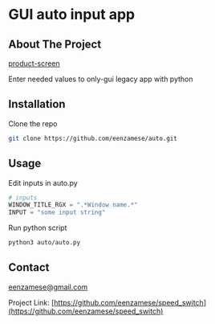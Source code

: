 <br />
<div align="center"><h1 align="left">GUI auto input app</h1></div>


<!-- ABOUT THE PROJECT -->
## About The Project
[product-screen]

Enter needed values to only-gui legacy app with python

## Installation

Clone the repo
   ```sh
   git clone https://github.com/eenzamese/auto.git
   ```

## Usage

Edit inputs in auto.py
```py
# inputs
WINDOW_TITLE_RGX = ".*Window name.*"
INPUT = "some input string"
```

Run python script
   ```sh
   python3 auto/auto.py
   ```
<!-- LICENSE -->

## Contact

eenzamese@gmail.com

Project Link: [https://github.com/eenzamese/speed_switch](https://github.com/eenzamese/speed_switch)



[product-screen]: scheme/simple_scheme.drawio.png
